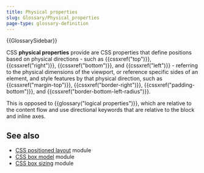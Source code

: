 ```yaml
---
title: Physical properties
slug: Glossary/Physical_properties
page-type: glossary-definition
---
```


{{GlossarySidebar}}

CSS **physical properties** provide are CSS properties that define positions based on physical directions - such as {{cssxref("top")}}, {{cssxref("right")}}, {{cssxref("bottom")}}, and {{cssxref("left")}} - referring to the physical dimensions of the viewport, or reference specific sides of an element, and style features by that physical direction, such as {{cssxref("margin-top")}}, {{cssxref("border-right")}}, {{cssxref("padding-bottom")}}, and {{cssxref("border-bottom-left-radius")}}.

This is opposed to {{glossary("logical properties")}}, which are relative to the content flow and use directional keywords that are relative to the block and inline axes.

## See also

- [CSS positioned layout](/en-US/docs/Web/CSS/CSS_positioned_layout) module
- [CSS box model](/en-US/docs/Web/CSS/CSS_box_model) module
- [CSS box sizing](/en-US/docs/Web/CSS/CSS_box_sizing) module
